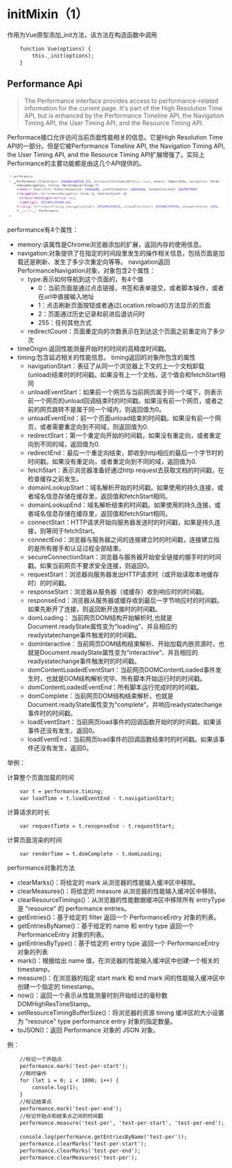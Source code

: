 # initMixin（1）

作用为Vue原型添加_init方法，该方法在构造函数中调用

```
    function Vue(options) {
        this._init(options);
    }
```

## Performance Api
> The Performance interface provides access to performance-related information for the current page. It's part of the High Resolution Time API, but is enhanced by the Performance Timeline API, the Navigation Timing API, the User Timing API, and the Resource Timing API.

Performace接口允许访问当前页面性能相关的信息。它是High Resolution Time API的一部分。但是它被Performance Timeline API, the Navigation Timing API, the User Timing API, and the Resource Timing API扩展增强了。实际上Performance的主要功能都是由这几个API提供的。

![performance](./img/performance.png 'performance')

performance有4个属性：

- memory:该属性是Chrome浏览器添加的扩展，返回内存的使用信息。
- navigation:对象提供了在指定的时间段里发生的操作相关信息，包括页面是加载还是刷新、发生了多少次重定向等等。
    navigation返回PerformanceNavigation对象，对象包含2个属性：
    + type:表示如何导航到这个页面的，有4个值
        + 0：当前页面是通过点击链接，书签和表单提交，或者脚本操作，或者在url中直接输入地址
        + 1：点击刷新页面按钮或者通过Location.reload()方法显示的页面
        + 2：页面通过历史记录和前进后退访问时
        + 255：任何其他方式
    + redirectCount：页面重定向的次数表示在到达这个页面之前重定向了多少次
- timeOrigin:返回性能测量开始时的时间的高精度时间戳。
- timing:包含延迟相关的性能信息。
    timing返回的对象所包含的属性
    + navigationStart：表征了从同一个浏览器上下文的上一个文档卸载(unload)结束时的时间戳。如果没有上一个文档，这个值会和fetchStart相同
    + unloadEventStart：如果前一个网页与当前网页属于同一个域下，则表示前一个网页的unload回调结束时的时间戳。如果没有前一个网页，或者之前的网页跳转不是属于同一个域内，则返回值为0。
    + unloadEventEnd：前一个页面unload结束的时间戳。如果没有前一个网页，或者需要重定向到不同域，则返回值为0.
    + redirectStart：第一个重定向开始的时间戳，如果没有重定向，或者重定向到不同的域，返回值为0.
    + redirectEnd：最后一个重定向结束，即收到http相应的最后一个字节时的时间戳。如果没有重定向，或者重定向到不同的域，返回值为0.
    + fetchStart：表示浏览器准备好通过http request去获取文档的时间戳，在检查缓存之前发生。
    + domainLookupStart：域名解析开始的时间戳。如果使用的持久连接，或者域名信息存储在缓存里，返回值和fetchStart相同。
    + domainLookupEnd：域名解析结束的时间戳。如果使用的持久连接，或者域名信息存储在缓存里，返回值和fetchStart相同。
    + connectStart：HTTP请求开始向服务器发送时的时间戳，如果是持久连接，则等同于fetchStart。
    + connectEnd：浏览器与服务器之间的连接建立时的时间戳，连接建立指的是所有握手和认证过程全部结束。
    + secureConnectionStart：浏览器与服务器开始安全链接的握手时的时间戳。如果当前网页不要求安全连接，则返回0。
    + requestStart：浏览器向服务器发出HTTP请求时（或开始读取本地缓存时）的时间戳。
    + responseStart：浏览器从服务器（或缓存）收到响应时的时间戳。
    + responseEnd：浏览器从服务器或缓存收到最后一字节响应时的时间戳。如果先断开了连接，则返回断开连接时的时间戳。
    + domLoading：   当前网页DOM结构开始解析时,也就是Document.readyState属性变为“loading”、并且相应的readystatechange事件触发时的时间戳。
    + domInteractive：当前网页DOM结构结束解析、开始加载内嵌资源时，也就是Document.readyState属性变为“interactive”、并且相应的readystatechange事件触发时的时间戳。
    + domContentLoadedEventStart：当前网页DOMContentLoaded事件发生时，也就是DOM结构解析完毕、所有脚本开始运行时的时间戳。
    + domContentLoadedEventEnd：所有脚本运行完成时的时间戳。
    + domComplete：当前网页DOM结构结束解析，也就是Document.readyState属性变为“complete”，并响应readystatechange事件时的时间戳。
    + loadEventStart：当前网页load事件的回调函数开始时的时间戳。如果该事件还没有发生，返回0。
    + loadEventEnd：当前网页load事件的回调函数结束时的时间戳。如果该事件还没有发生，返回0。

举例：

计算整个页面加载的时间
```
    var t = performance.timing;
    var loadTime = t.loadEventEnd - t.navigationStart;
```
计算请求的时长
```
    var requestTimte = t.resopnseEnd - t.requestStart;
```
计算页面渲染的时间
```
    var renderTime = t.domComplete - t.domLoading;
```

performance对象的方法

- clearMarks()：将给定的 mark 从浏览器的性能输入缓冲区中移除。
- clearMeasures()：将给定的 measure 从浏览器的性能输入缓冲区中移除。
- clearResourceTimings()：从浏览器的性能数据缓冲区中移除所有 entryType 是 "resource" 的  performance entries。
- getEntries()：基于给定的 filter 返回一个 PerformanceEntry 对象的列表。
- getEntriesByName()：基于给定的 name 和 entry type 返回一个 PerformanceEntry 对象的列表。
- getEntriesByType()：基于给定的 entry type 返回一个 PerformanceEntry 对象的列表
- mark()：根据给出 name 值，在浏览器的性能输入缓冲区中创建一个相关的timestamp。
- measure()：在浏览器的指定 start mark 和 end mark 间的性能输入缓冲区中创建一个指定的 timestamp。
- now()：返回一个表示从性能测量时刻开始经过的毫秒数 DOMHighResTimeStamp。
- setResourceTimingBufferSize()：将浏览器的资源 timing 缓冲区的大小设置为 "resource" type performance entry 对象的指定数量。
- toJSON()：返回 Performance 对象的 JSON 对象。

例：
```
    //标记一个开始点
    performance.mark('test-per-start');
    //耗时操作
    for (let i = 0; i < 1000; i++) {
        console.log(1);
    }
    //标记结束点
    performance.mark('test-per-end');
    //标记开始点和结束点之间的时间戳
    performance.measure('test-per', 'test-per-start', 'test-per-end');

    console.log(performance.getEntriesByName('test-per'));
    performance.clearMarks('test-per-start');
    performance.clearMarks('test-per-end');
    performance.clearMeasures('test-per');
```